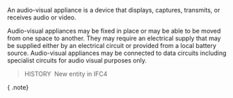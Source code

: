 An audio-visual appliance is a device that displays, captures, transmits, or receives audio or video.

Audio-visual appliances may be fixed in place or may be able to be moved from one space to another. They may require an electrical supply that may be supplied either by an electrical circuit or provided from a local battery source. Audio-visual appliances may be connected to data circuits including specialist circuits for audio visual purposes only.

> HISTORY&nbsp; New entity in IFC4

{ .note}
>